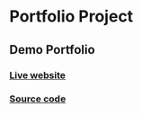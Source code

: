# Portfolio Project
## Demo Portfolio
### [Live website](https://imkumars.github.io/demo-portfolio-for-assessment-advanced-react-course/)
### [Source code](https://github.com/imkumars/demo-portfolio-for-assessment-advanced-react-course/tree/master)
